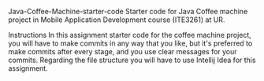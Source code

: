 Java-Coffee-Machine-starter-code
Starter code for Java Coffee machine project in Mobile Application Development course (ITE3261) at UR.

Instructions
In this assignment starter code for the coffee machine project, you will have to make commits in any way that you like, but it's preferred to make commits after every stage, and you use clear messages for your commits. Regarding the file structure you will have to use Intellij Idea for this assignment.